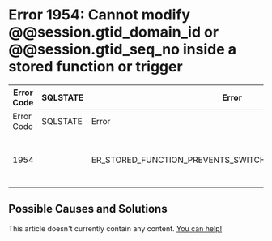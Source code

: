 
# Error 1954: Cannot modify @@session.gtid_domain_id or @@session.gtid_seq_no inside a stored function or trigger


| Error Code | SQLSTATE | Error | Description |
| --- | --- | --- | --- |
| Error Code | SQLSTATE | Error | Description |
| 1954 |  | ER_STORED_FUNCTION_PREVENTS_SWITCH_GTID_DOMAIN_ID_SEQ_NO | Cannot modify @@session.gtid_domain_id or @@session.gtid_seq_no inside a stored function or trigger |




## Possible Causes and Solutions


This article doesn't currently contain any content. [You can help!](/kb/en/writing-and-editing-knowledge-base-articles/)

